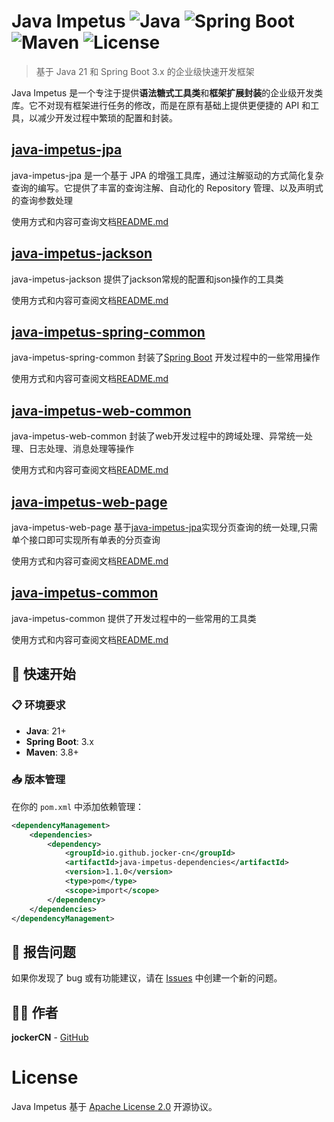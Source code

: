 
# Java Impetus ![Java](https://img.shields.io/badge/Java-21-orange?style=flat&logo=openjdk&logoColor=white) ![Spring Boot](https://img.shields.io/badge/Spring%20Boot-3.5.3-brightgreen?style=flat&logo=spring-boot&logoColor=white) ![Maven](https://img.shields.io/badge/Maven-Build%20Tool-blue?style=flat&logo=apache-maven&logoColor=white) ![License](https://img.shields.io/badge/License-Apache%202.0-blue.svg)

> 基于 Java 21 和 Spring Boot 3.x 的企业级快速开发框架

Java Impetus 是一个专注于提供**语法糖式工具类**和**框架扩展封装**的企业级开发类库。它不对现有框架进行任务的修改，而是在原有基础上提供更便捷的 API 和工具，以减少开发过程中繁琐的配置和封装。


## [java-impetus-jpa](java-impetus-jpa)

java-impetus-jpa 是一个基于 JPA 的增强工具库，通过注解驱动的方式简化复杂查询的编写。它提供了丰富的查询注解、自动化的 Repository 管理、以及声明式的查询参数处理

使用方式和内容可查询文档[README.md](java-impetus-jpa/README.md)


## [java-impetus-jackson](java-impetus-jackson)

java-impetus-jackson 提供了jackson常规的配置和json操作的工具类

使用方式和内容可查阅文档[README.md](java-impetus-jackson/README.md)

## [java-impetus-spring-common](java-impetus-spring-common)
java-impetus-spring-common 封装了[Spring Boot](https://github.com/spring-projects/spring-boot) 开发过程中的一些常用操作

使用方式和内容可查阅文档[README.md](java-impetus-spring-common/README.md)

## [java-impetus-web-common](java-impetus-web-common)
java-impetus-web-common 封装了web开发过程中的跨域处理、异常统一处理、日志处理、消息处理等操作

使用方式和内容可查阅文档[README.md](java-impetus-web-common/README.md)

## [java-impetus-web-page](java-impetus-web-page)

java-impetus-web-page 基于[java-impetus-jpa](java-impetus-jpa)实现分页查询的统一处理,只需单个接口即可实现所有单表的分页查询

使用方式和内容可查阅文档[README.md](java-impetus-web-page/README.md)

## [java-impetus-common](java-impetus-common)
java-impetus-common 提供了开发过程中的一些常用的工具类

使用方式和内容可查阅文档[README.md](java-impetus-common/README.md)

## 🚀 快速开始

### 📋 环境要求

- **Java**: 21+
- **Spring Boot**: 3.x
- **Maven**: 3.8+

### 📥 版本管理

在你的 `pom.xml` 中添加依赖管理：

```xml
<dependencyManagement>
    <dependencies>
        <dependency>
            <groupId>io.github.jocker-cn</groupId>
            <artifactId>java-impetus-dependencies</artifactId>
            <version>1.1.0</version>
            <type>pom</type>
            <scope>import</scope>
        </dependency>
    </dependencies>
</dependencyManagement>
```

## 🐛 报告问题
如果你发现了 bug 或有功能建议，请在 [Issues](https://github.com/catch-money/java-impetus/issues) 中创建一个新的问题。

## 👨‍💻 作者
**jockerCN** - [GitHub](https://github.com/jocker-cn)

# License
Java Impetus 基于 [Apache License 2.0](https://www.apache.org/licenses/LICENSE-2.0) 开源协议。
